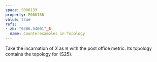 ```yaml
---
space: S000133
property: P000166
value: true
refs:
- zb: "0386.54001"_6
  name: Counterexamples in Topology
---
```


Take the incarnation of $X$ as $\mathbb R$ with the post office metric.
Its topology contains the topology for {S25}.

